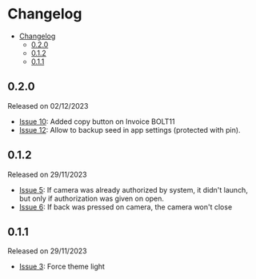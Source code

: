 # Changelog

- [Changelog](#changelog)
  - [0.2.0](#020)
  - [0.1.2](#012)
  - [0.1.1](#011)

## 0.2.0

Released on 02/12/2023

- [Issue 10](https://github.com/SatoshisPay/satoshispay/issues/10): Added copy button on Invoice BOLT11
- [Issue 12](https://github.com/SatoshisPay/satoshispay/issues/12): Allow to backup seed in app settings (protected with pin).

## 0.1.2

Released on 29/11/2023

- [Issue 5](https://github.com/SatoshisPay/satoshispay/issues/5): If camera was already authorized by system, it didn't launch, but only if authorization was given on open.
- [Issue 6](https://github.com/SatoshisPay/satoshispay/issues/6): If back was pressed on camera, the camera won't close

## 0.1.1

Released on 29/11/2023

- [Issue 3](https://github.com/SatoshisPay/satoshispay/issues/3): Force theme light
